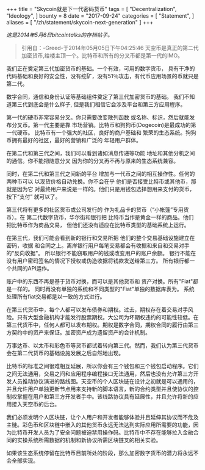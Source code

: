 +++
title = "Skycoin就是下一代密码货币"
tags = [
    "Decentralization",
    "Ideology",
]
bounty = 8
date = "2017-09-24"
categories = [
    "Statement",
]
aliases = [
	"/zh/statement/skycoin-next-generation"
]
+++

*这是2014年5月6日bitcointalks的存档帖子。*

>引用自：-Greed-于2014年05月05日下午04:25:46
天空币是真正的第二代加密货币,给楼主顶一个。比特币和所有的分叉币都是第一代的IMO。

我们正在奠定第三代加密货币的基础。一个有效，可用的数字货币，
具有干净的代码基础和良好的安全性，没有挖矿，没有51％攻击，有代币应用场景的币就只是第二代。

数字合同，通信和身份认证等基础组件奠定了第三代加密货币的基础。
我们不知道第三代到底会是什么样子,
但是我们相信它会涉及平台和第三方应用程序。

第一代的硬币非常容易分叉。你只需要改变散列函数
或名称、标识，然后就能发布分叉币。第一代主要是靠
市场营销。比特币和狗狗币(Dogecoin)是最成功的第一代硬币。
比特币有一个强大的社区，良好的商户基础和
繁荣的生态系统。狗狗币拥有最好的社区，最好的营销和广泛的
年轻用户群体。

在第二代和第三代之间，我们可以看到诸如消息传递等功能
地址和其他分机之间的通信。你不能把随意分叉
因为你的分叉再不再与原来的生态系统兼容。

同时，在第二代和第三代之间新的平台
增加与一代币之间的相互操作性。任何的两种币可以
以现货价格自动兑换。你不会在乎
他们是否接受比特币或其他币，那就是因为它
对最终用户来说是一样的。他们只是用钱包选择想用来支付的货币，按下“支付”
就可以了。

第三代将有更多的社区货币或公司发行的
作为礼品卡的货币（“小帐篷”专用货币）。在
第二代数字货币，华尔街和银行把
比特币当作是黄金一样的商品。他们把比特币作为商品交易，
但他们还没有适应在比特币类型的基础系统上运行。

在第三代，我们可能会看到新的银行和交易所把
他们的整个交易基础设施建立在密码，收据
和合同之上。离岸银行用户每笔交易都会有收据和来自和交易对手的"反向收据"。
所以银行不能窃取用户的钱或改变用户的账户余额。
银行不能在没有用户密码签名的情况下授权或伪造收据将钱款发送给第三方。
所有银行都一个共同的API运作。

账户中的东西不再是基于货币对换，而可以是其他货币和
资产对换。所有"Fiat"都是一样的。
同时再没有单独的系统和不同类型的"Fiat"单独的数据库表为。
系统处理所有fiat交易都是以一致的方式进行。

在第三代货币中，每个人都可以发布债券和期权。过去，期权存在着交易对手风险。只有大型金融机构才能发行股票期权。大公司为坏期权违约的可能性较低。在第三代货币中，任何人都可以发布期权。期权是数字合同，期权合同的履行由第三方契约中的资产来保证。加密资产成为遗留资产的会计机制。

万事达币、以太币和彩色币等货币都试着转向第三代。然而，我们认为第三代货币会在第二代货币的基础设施发展之后自然地出现。

比特币的标准之间很难相互延展，所以你会有三个钱包和三个钱包启动程序。它们之间无法通用，交易之间和应用程序编程接口无法通用，然后也没有允许第三方开发人员推动协议演进的路线图。天空币的个人区块链在设计之初就是可以通用的，并且允许用户单独更新节点用来支持新的脚本语言，新的合约类型并且使协议的控制权掌握在用户和第三方开发者手中。该线路协议具有延展性，并且允许将新的应用接入天空币的后台。

我们必须发明个人区块链，让个人用户和开发者能够体验并且延伸其协议而不危及主链。彩色币和区块链中嵌入的其他货币永远无法达到实际应用所需要的功能，因为比特币开发人员为了安全问题被迫禁用操作码。比特币中不存在能够拉入金融合同的实操系统所需数据的机制和新协议所需区块链叉的相关实验。

如果该生态系统停留在比特币目前所处的阶段，那么加密数字货币的潜力将永远不会全部实现。

